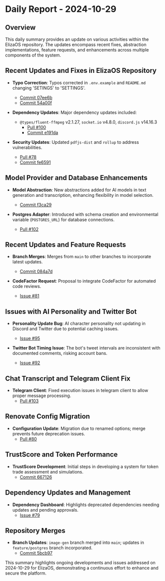 # Daily Report - 2024-10-29

## Overview

This daily summary provides an update on various activities within the ElizaOS repository. The updates encompass recent fixes, abstraction implementations, feature requests, and enhancements across multiple components of the system.

## Recent Updates and Fixes in ElizaOS Repository

- **Typo Correction**: Typos corrected in `.env.example` and `README.md` changing 'SETINGS' to 'SETTINGS'.

  - [Commit 07ee6b](https://github.com/elizaOS/eliza/commit/07ee6bf52250c5929052d28d589f2837308d7b4b)
  - [Commit 54a00f](https://github.com/elizaOS/eliza/commit/54a00ff57fa233eb065a939263595061959e102b)

- **Dependency Updates**: Major dependency updates included:
  - `@types/fluent-ffmpeg` v2.1.27, `socket.io` v4.8.0, `discord.js` v14.16.3
    - [Pull #100](https://github.com/elizaOS/eliza/pull/100)
    - [Commit e191da](https://github.com/elizaOS/eliza/commit/e191da8260e654404f1ffe99643b9b6f0ccea086)
- **Security Updates**: Updated `pdfjs-dist` and `rollup` to address vulnerabilities.
  - [Pull #78](https://github.com/elizaOS/eliza/pull/78)
  - [Commit fe6591](https://github.com/elizaOS/eliza/commit/fe65914154e17721bf788e5095c903b750aa9fca)

## Model Provider and Database Enhancements

- **Model Abstraction**: New abstractions added for AI models in text generation and transcription, enhancing flexibility in model selection.

  - [Commit f3ca29](https://github.com/elizaOS/eliza/commit/f3ca29902a9797eb991e4f7c07f69f5bd2914848)

- **Postgres Adapter**: Introduced with schema creation and environmental variable (`POSTGRES_URL`) for database connections.
  - [Pull #102](https://github.com/elizaOS/eliza/pull/102)

## Recent Updates and Feature Requests

- **Branch Merges**: Merges from `main` to other branches to incorporate latest updates.

  - [Commit 084a7d](https://github.com/elizaOS/eliza/commit/084a7dea38746c0aa71f6ab0b3992b87c7986aee)

- **CodeFactor Request**: Proposal to integrate CodeFactor for automated code reviews.
  - [Issue #81](https://github.com/elizaOS/eliza/issues/81)

## Issues with AI Personality and Twitter Bot

- **Personality Update Bug**: AI character personality not updating in Discord and Twitter due to potential caching issues.

  - [Issue #95](https://github.com/elizaOS/eliza/issues/95)

- **Twitter Bot Timing Issue**: The bot's tweet intervals are inconsistent with documented comments, risking account bans.
  - [Issue #92](https://github.com/elizaOS/eliza/issues/92)

## Chat Transcript and Telegram Client Fix

- **Telegram Client**: Fixed execution issues in telegram client to allow proper message processing.
  - [Pull #103](https://github.com/elizaOS/eliza/pull/103)

## Renovate Config Migration

- **Configuration Update**: Migration due to renamed options; merge prevents future deprecation issues.
  - [Pull #80](https://github.com/elizaOS/eliza/pull/80)

## TrustScore and Token Performance

- **TrustScore Development**: Initial steps in developing a system for token trade assessment and simulations.
  - [Commit 667126](https://github.com/elizaOS/eliza/commit/667126549df9c9de1657e57822707f1ad7c76f78)

## Dependency Updates and Management

- **Dependency Dashboard**: Highlights deprecated dependencies needing updates and pending approvals.
  - [Issue #79](https://github.com/elizaOS/eliza/issues/79)

## Repository Merges

- **Branch Updates**: `image-gen` branch merged into `main`; updates in `feature/postgres` branch incorporated.
  - [Commit 5bcb97](https://github.com/elizaOS/eliza/commit/5bcb97d6cf6a75a5f4fe69c18b8eae33b3d242ce)

This summary highlights ongoing developments and issues addressed on 2024-10-29 for ElizaOS, demonstrating a continuous effort to enhance and secure the platform.
